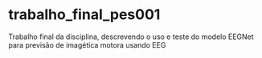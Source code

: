 # trabalho_final_pes001
Trabalho final da disciplina, descrevendo o uso e teste do modelo EEGNet para previsão de imagética motora usando EEG

